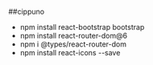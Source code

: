 ##cippuno
- npm install react-bootstrap bootstrap
- npm install react-router-dom@6
- npm i @types/react-router-dom
- npm install react-icons --save
